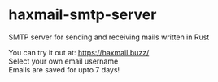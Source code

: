 # haxmail-smtp-server
SMTP server for sending and receiving mails written in Rust

You can try it out at: https://haxmail.buzz/ <br>
Select your own email username<br>
Emails are saved for upto 7 days!
